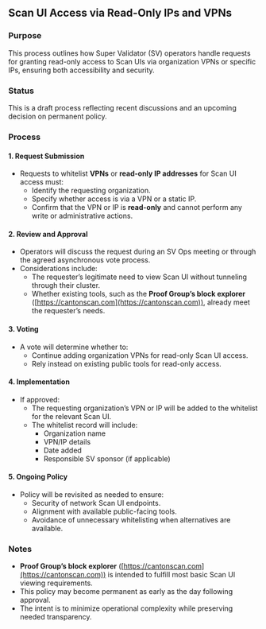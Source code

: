 ## Scan UI Access via Read-Only IPs and VPNs

### Purpose

This process outlines how Super Validator (SV) operators handle requests for granting read-only access to Scan UIs via organization VPNs or specific IPs, ensuring both accessibility and security.

### Status

This is a draft process reflecting recent discussions and an upcoming decision on permanent policy.

### Process

#### 1. Request Submission

- Requests to whitelist **VPNs** or **read-only IP addresses** for Scan UI access must:
  - Identify the requesting organization.
  - Specify whether access is via a VPN or a static IP.
  - Confirm that the VPN or IP is **read-only** and cannot perform any write or administrative actions.

#### 2. Review and Approval

- Operators will discuss the request during an SV Ops meeting or through the agreed asynchronous vote process.
- Considerations include:
  - The requester’s legitimate need to view Scan UI without tunneling through their cluster.
  - Whether existing tools, such as the **Proof Group’s block explorer** ([https://cantonscan.com](https://cantonscan.com)), already meet the requester’s needs.

#### 3. Voting

- A vote will determine whether to:
  - Continue adding organization VPNs for read-only Scan UI access.
  - Rely instead on existing public tools for read-only access.

#### 4. Implementation

- If approved:
  - The requesting organization’s VPN or IP will be added to the whitelist for the relevant Scan UI.
  - The whitelist record will include:
    - Organization name
    - VPN/IP details
    - Date added
    - Responsible SV sponsor (if applicable)

#### 5. Ongoing Policy

- Policy will be revisited as needed to ensure:
  - Security of network Scan UI endpoints.
  - Alignment with available public-facing tools.
  - Avoidance of unnecessary whitelisting when alternatives are available.

### Notes

- **Proof Group’s block explorer** ([https://cantonscan.com](https://cantonscan.com)) is intended to fulfill most basic Scan UI viewing requirements.
- This policy may become permanent as early as the day following approval.
- The intent is to minimize operational complexity while preserving needed transparency.